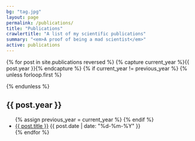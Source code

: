 ```yaml
---
bg: "tag.jpg"
layout: page
permalink: /publications/
title: "Publications"
crawlertitle: "A list of my scientific publications"
summary: "<em>A proof of being a mad scientist</em>"
active: publications
---
```



{% for post in site.publications reversed %}
    {% capture current_year %}{{ post.year }}{% endcapture %}
    {% if current_year != previous_year %}
        {% unless forloop.first %}
</ul>        
        {% endunless %}
<h2 class="category-key" id="{{ post.year }}">{{ post.year }}</h2>
<ul class="year">
        {% assign previous_year = current_year %}
    {% endif %}
<li>
    <a href="{{ post.url }}">{{ post.title }}</a>
    <span class="date">{{ post.date | date: "%d-%m-%Y"  }}</span>
</li>
{% endfor %}